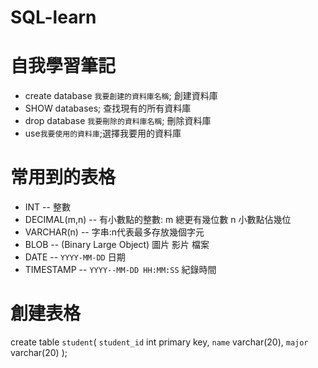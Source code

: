 # SQL-learn
 自我學習筆記
=
* create database `我要創建的資料庫名稱`;
創建資料庫
* SHOW databases;
查找現有的所有資料庫
* drop database `我要刪除的資料庫名稱`;
刪除資料庫
* use`我要使用的資料庫`;選擇我要用的資料庫


常用到的表格
=
* INT              -- 整數
* DECIMAL(m,n)     -- 有小數點的整數: m 總更有幾位數  n 小數點佔幾位
* VARCHAR(n)	     -- 字串:n代表最多存放幾個字元
* BLOB			 -- (Binary Large Object) 圖片 影片 檔案
* DATE			 -- `YYYY-MM-DD` 日期
* TIMESTAMP		 -- `YYYY--MM-DD HH:MM:SS` 紀錄時間


創建表格
=
create table `student`(
	`student_id` int primary key,
    `name` varchar(20),
    `major` varchar(20)
);

